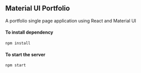 ## Material UI Portfolio

A portfolio single page application using React and Material UI

#### To install dependency

```
npm install
```

#### To start the server

```
npm start
```
